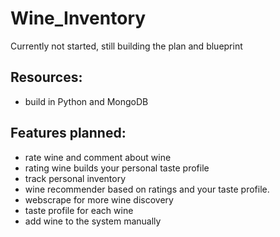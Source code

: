 # Wine_Inventory
Currently not started, still building the plan and blueprint

## Resources:
- build in Python and MongoDB

## Features planned:
- rate wine and comment about wine
- rating wine builds your personal taste profile
- track personal inventory
- wine recommender based on ratings and your taste profile.
- webscrape for more wine discovery
- taste profile for each wine
- add wine to the system manually
